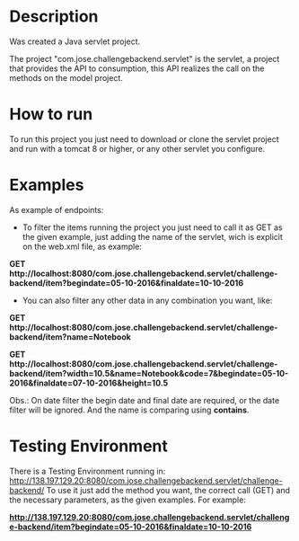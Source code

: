 # Description
Was created a Java servlet project.

The project "com.jose.challengebackend.servlet" is  the servlet, a project that provides the API to consumption, this API realizes the call on the methods on the model project.

# How to run
To run this project you just need to download or clone the servlet project and run with a tomcat 8 or higher, or any other servlet you configure.

# Examples
As example of endpoints:

- To filter the items running the project you just need to call it as GET as the given example, just adding the name of the servlet, wich is explicit on the web.xml file, as example:

**GET http://localhost:8080/com.jose.challengebackend.servlet/challenge-backend/item?begindate=05-10-2016&finaldate=10-10-2016**

- You can also filter any other data in any combination you want, like:

**GET http://localhost:8080/com.jose.challengebackend.servlet/challenge-backend/item?name=Notebook**

**GET http://localhost:8080/com.jose.challengebackend.servlet/challenge-backend/item?width=10.5&name=Notebook&code=7&begindate=05-10-2016&finaldate=07-10-2016&height=10.5**

Obs.: On date filter the begin date and final date are required, or the date filter will be ignored. And the name is comparing using **contains**.

# Testing Environment
There is a Testing Environment running in: http://138.197.129.20:8080/com.jose.challengebackend.servlet/challenge-backend/
To use it just add the method you want, the correct call (GET) and the necessary parameters, as the given examples.
For example:

**http://138.197.129.20:8080/com.jose.challengebackend.servlet/challenge-backend/item?begindate=05-10-2016&finaldate=10-10-2016**
